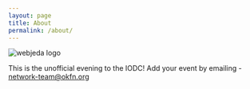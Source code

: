 ```yaml
---
layout: page
title: About
permalink: /about/
---
```

![webjeda logo]({{site.baseurl}}/images/webjeda.svg)

<div class="mt50"></div>

This is the unofficial evening to the IODC! Add your event by emailing - network-team@okfn.org 
